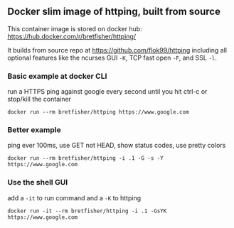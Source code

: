 ## Docker slim image of httping, built from source

This container image is stored on docker hub: https://hub.docker.com/r/bretfisher/httping/

It builds from source repo at https://github.com/flok99/httping including all optional features
like the ncurses GUI `-K`, TCP fast open `-F`, and SSL `-l`.

### Basic example at docker CLI

run a HTTPS ping against google every second until you hit ctrl-c or stop/kill the container

`docker run --rm bretfisher/httping https://www.google.com`

### Better example

ping ever 100ms, use GET not HEAD, show status codes, use pretty colors

`docker run --rm bretfisher/httping -i .1 -G -s -Y https://www.google.com`

### Use the shell GUI

add a `-it` to run command and a `-K` to httping

`docker run -it --rm bretfisher/httping -i .1 -GsYK https://www.google.com`